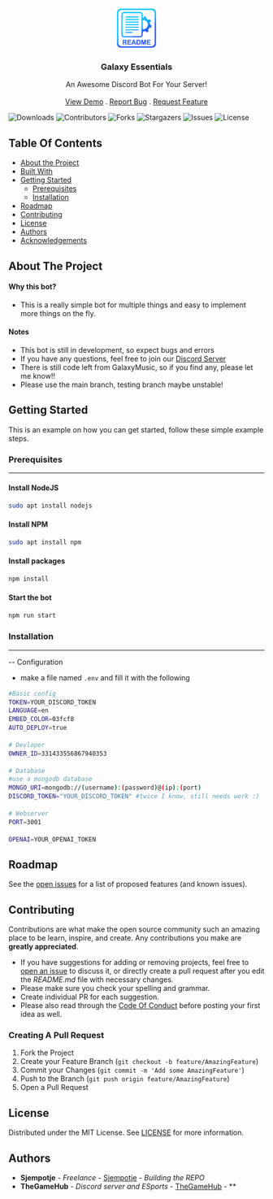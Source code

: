 <br/>
<p align="center">
  <a href="https://github.com/SjemPotje/galaxyessentials">
    <img src="images/logo.png" alt="Logo" width="80" height="80">
  </a>

  <h3 align="center">Galaxy Essentials</h3>

  <p align="center">
    An Awesome Discord Bot For Your Server!
    <br/>
    <br/>
    <a href="https://github.com/SjemPotje/galaxyessentials">View Demo</a>
    .
    <a href="https://github.com/SjemPotje/galaxyessentials/issues">Report Bug</a>
    .
    <a href="https://github.com/SjemPotje/galaxyessentials/issues">Request Feature</a>
  </p>
</p>

![Downloads](https://img.shields.io/github/downloads/SjemPotje/galaxyessentials/total) ![Contributors](https://img.shields.io/github/contributors/SjemPotje/galaxyessentials?color=dark-green) ![Forks](https://img.shields.io/github/forks/SjemPotje/galaxyessentials?style=social) ![Stargazers](https://img.shields.io/github/stars/SjemPotje/galaxyessentials?style=social) ![Issues](https://img.shields.io/github/issues/SjemPotje/galaxyessentials) ![License](https://img.shields.io/github/license/SjemPotje/galaxyessentials) 

## Table Of Contents

* [About the Project](#about-the-project)
* [Built With](#built-with)
* [Getting Started](#getting-started)
  * [Prerequisites](#prerequisites)
  * [Installation](#installation)
* [Roadmap](#roadmap)
* [Contributing](#contributing)
* [License](#license)
* [Authors](#authors)
* [Acknowledgements](#acknowledgements)

## About The Project

#### Why this bot?
- This is a really simple bot for multiple things and easy to implement more things on the fly.

#### Notes
- This bot is still in development, so expect bugs and errors
- If you have any questions, feel free to join our [Discord Server](https://discord.gg/eZay8FNZMW)
- There is still code left from GalaxyMusic, so if you find any, please let me know!!
- Please use the main branch, testing branch maybe unstable!

## Getting Started

This is an example on how you can get started, follow these simple example steps.

### Prerequisites

-------------------------------
#### Install NodeJS
```bash
sudo apt install nodejs
```

#### Install NPM
```bash
sudo apt install npm
```

#### Install packages
```bash
npm install
```

#### Start the bot
```bash
npm run start
```

### Installation

---------------------
-- Configuration
- make a file named `.env` and fill it with the following

```bash
#Basic config
TOKEN=YOUR_DISCORD_TOKEN
LANGUAGE=en
EMBED_COLOR=03fcf8
AUTO_DEPLOY=true

# Devloper
OWNER_ID=331433556867940353

# Database
#use a mongodb database
MONGO_URI=mongodb://(username):(password)@(ip):(port)
DISCORD_TOKEN="YOUR_DISCORD_TOKEN" #twice I know, still needs work :)

# Webserver
PORT=3001

OPENAI=YOUR_OPENAI_TOKEN
```

## Roadmap

See the [open issues](https://github.com/SjemPotje/galaxyessentials/issues) for a list of proposed features (and known issues).

## Contributing

Contributions are what make the open source community such an amazing place to be learn, inspire, and create. Any contributions you make are **greatly appreciated**.
* If you have suggestions for adding or removing projects, feel free to [open an issue](https://github.com/SjemPotje/galaxyessentials/issues/new) to discuss it, or directly create a pull request after you edit the *README.md* file with necessary changes.
* Please make sure you check your spelling and grammar.
* Create individual PR for each suggestion.
* Please also read through the [Code Of Conduct](https://github.com/SjemPotje/galaxyessentials/blob/main/CODE_OF_CONDUCT.md) before posting your first idea as well.

### Creating A Pull Request

1. Fork the Project
2. Create your Feature Branch (`git checkout -b feature/AmazingFeature`)
3. Commit your Changes (`git commit -m 'Add some AmazingFeature'`)
4. Push to the Branch (`git push origin feature/AmazingFeature`)
5. Open a Pull Request

## License

Distributed under the MIT License. See [LICENSE](https://github.com/SjemPotje/galaxyessentials/blob/main/LICENSE.md) for more information.

## Authors

* **Sjempotje** - *Freelance* - [Sjempotje](https://github.com/SjemPotje/) - *Building the REPO*
* **TheGameHub** - *Discord server and ESports* - [TheGameHub](https://discord.gg/eZay8FNZMW) - **
